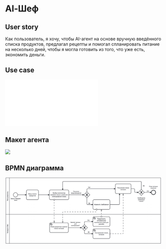 # Al-Шеф

## User story

Как пользователь, я хочу, чтобы AI-агент на основе вручную введённого списка продуктов, предлагал рецепты и помогал спланировать питание на несколько дней, чтобы я могла готовить из того, что уже есть, экономить деньги.

## Use case 

![](./Use%20Case.pdf)

## Макет агента

![](./Макет%20Al-Шеф_v2.png)

## BPMN диаграмма

![](./BPMN%20диаграмма%20агента_v2.png)